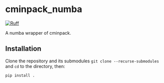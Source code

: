 # cminpack_numba

[![Ruff](https://img.shields.io/endpoint?url=https://raw.githubusercontent.com/astral-sh/ruff/main/assets/badge/v2.json)](https://github.com/astral-sh/ruff)

A numba wrapper of cminpack.

## Installation

Clone the repository and its submodules `git clone --recurse-submodules` and `cd` to the directory, then:

```shell
pip install .
```
